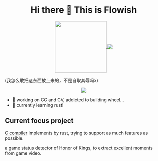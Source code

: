 <h1 align="center">
  Hi there 👋 This is Flowish
</h1>

<p align="center">
  <a href="https://github.com/anuraghazra/github-readme-stats">
    <img
      align="center"
      height="165"
      src="https://github-readme-stats.vercel.app/api?username=drakending&show_icons=true&custom_title=Github%20Status&hide=issues&theme=swift&count_private=true"
    />
  </a>
  <a href="https://github.com/anuraghazra/github-readme-stats">
    <img
      align="center"
      src="https://github-readme-stats.vercel.app/api/top-langs/?username=drakending&layout=compact&theme=swift&count_private=true&show"
    />
  </a>

</p>

<p>(我怎么敢把这东西放上来的，不是自取其辱吗x)</p>

<div align="center">
	<img src="https://github-readme-activity-graph.vercel.app/graph?username=drakending&theme=tokyo-night" />
</div>

- 🔭 working on CG and CV, addicted to building wheel...
- 🌱 currently learning rust!
  

<h2>Current focus project</h2>
<p><a href="https://github.com/drakending/C_compiler">C compiler</a> implements by rust, trying to support as much features as possible.</p>
<p>a game status detector of Honor of Kings, to extract excellent moments from game video.</p>
